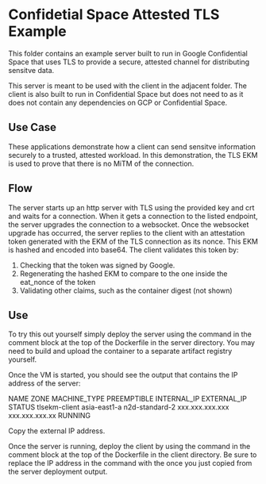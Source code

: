 # Confidetial Space Attested TLS Example

This folder contains an example server built to run in Google Confidential Space that uses TLS to provide a secure, attested channel for distributing sensitve data.

This server is meant to be used with the client in the adjacent folder. The client is also built to run in Confidential Space but does not need to as it does not contain any dependencies on GCP or Confidential Space.

## Use Case

These applications demonstrate how a client can send sensitve information securely to a trusted, attested workload.
In this demonstration, the TLS EKM is used to prove that there is no MiTM of the connection.

## Flow

The server starts up an http server with TLS using the provided key and crt and waits for a connection. When it gets a connection to the listed endpoint, the server upgrades the connection to a websocket. Once the websocket upgrade has occurred, the server replies to the client with an attestation token generated with the EKM of the TLS connection as its nonce. This EKM is hashed and encoded into base64. The client validates this token by:

1. Checking that the token was signed by Google.
2. Regenerating the hashed EKM to compare to the one inside the eat_nonce of the token
3. Validating other claims, such as the container digest (not shown)

## Use

To try this out yourself simply deploy the server using the command in the comment block at the top of the Dockerfile in the server directory. You may need to build and upload the container to a separate artifact registry yourself.

Once the VM is started, you should see the output that contains the IP address of the server:

NAME           ZONE          MACHINE_TYPE    PREEMPTIBLE  INTERNAL_IP      EXTERNAL_IP     STATUS
tlsekm-client  asia-east1-a  n2d-standard-2               xxx.xxx.xxx.xxx  xxx.xxx.xxx.xx  RUNNING

Copy the external IP address.

Once the server is running, deploy the client by using the command in the comment block at the top of the Dockerfile in the client directory. Be sure to replace the IP address in the command with the once you just copied from the server deployment output.